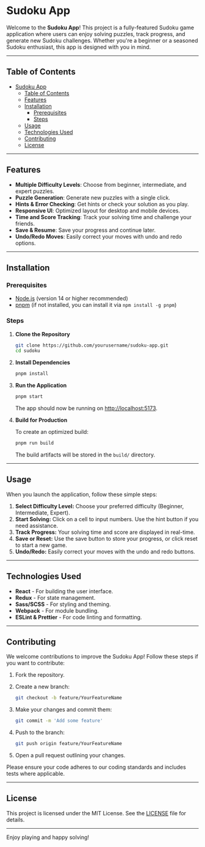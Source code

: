 # Sudoku App

Welcome to the **Sudoku App**! This project is a fully-featured Sudoku game application where users can enjoy solving puzzles, track progress, and generate new Sudoku challenges. Whether you're a beginner or a seasoned Sudoku enthusiast, this app is designed with you in mind.

---

## Table of Contents

- [Sudoku App](#sudoku-app)
  - [Table of Contents](#table-of-contents)
  - [Features](#features)
  - [Installation](#installation)
    - [Prerequisites](#prerequisites)
    - [Steps](#steps)
  - [Usage](#usage)
  - [Technologies Used](#technologies-used)
  - [Contributing](#contributing)
  - [License](#license)

---

## Features

- **Multiple Difficulty Levels**: Choose from beginner, intermediate, and expert puzzles.
- **Puzzle Generation**: Generate new puzzles with a single click.
- **Hints & Error Checking**: Get hints or check your solution as you play.
- **Responsive UI**: Optimized layout for desktop and mobile devices.
- **Time and Score Tracking**: Track your solving time and challenge your friends.
- **Save & Resume**: Save your progress and continue later.
- **Undo/Redo Moves**: Easily correct your moves with undo and redo options.

---

## Installation

### Prerequisites

- [Node.js](https://nodejs.org/en/) (version 14 or higher recommended)
- [pnpm](https://pnpm.io/) (if not installed, you can install it via `npm install -g pnpm`)

### Steps

1. **Clone the Repository**

   ```bash
   git clone https://github.com/yourusername/sudoku-app.git
   cd sudoku
   ```

2. **Install Dependencies**

   ```bash
   pnpm install
   ```

3. **Run the Application**

   ```bash
   pnpm start
   ```

   The app should now be running on [http://localhost:5173](http://localhost:5173).

4. **Build for Production**

   To create an optimized build:

   ```bash
   pnpm run build
   ```

   The build artifacts will be stored in the `build/` directory.

---

## Usage

When you launch the application, follow these simple steps:

1. **Select Difficulty Level:** Choose your preferred difficulty (Beginner, Intermediate, Expert).
2. **Start Solving:** Click on a cell to input numbers. Use the hint button if you need assistance.
3. **Track Progress:** Your solving time and score are displayed in real-time.
4. **Save or Reset:** Use the save button to store your progress, or click reset to start a new game.
5. **Undo/Redo:** Easily correct your moves with the undo and redo buttons.

---

## Technologies Used

- **React** - For building the user interface.
- **Redux** - For state management.
- **Sass/SCSS** - For styling and theming.
- **Webpack** - For module bundling.
- **ESLint & Prettier** - For code linting and formatting.

---

## Contributing

We welcome contributions to improve the Sudoku App! Follow these steps if you want to contribute:

1. Fork the repository.
2. Create a new branch:

   ```bash
   git checkout -b feature/YourFeatureName
   ```

3. Make your changes and commit them:

   ```bash
   git commit -m 'Add some feature'
   ```

4. Push to the branch:

   ```bash
   git push origin feature/YourFeatureName
   ```

5. Open a pull request outlining your changes.

Please ensure your code adheres to our coding standards and includes tests where applicable.

---

## License

This project is licensed under the MIT License. See the [LICENSE](LICENSE) file for details.

---

Enjoy playing and happy solving!